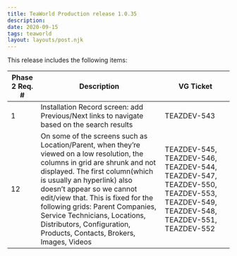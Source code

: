 ```yaml
---
title: TeaWorld Production release 1.0.35
description: 
date: 2020-09-15
tags: teaworld
layout: layouts/post.njk
---
```

This release includes the following items:

| Phase 2 Req. # | Description | VG Ticket |
|---|---|---|
| 1 | Installation Record screen: add Previous/Next links to navigate based on the search results | TEAZDEV-543 |
| 12 | On some of the screens such as Location/Parent, when they’re viewed on a low resolution, the columns in grid are shrunk and not displayed. The first column(which is usually an hyperlink) also doesn’t appear so we cannot edit/view that. This is fixed for the following grids: Parent Companies, Service Technicians, Locations, Distributors, Configuration, Products, Contacts, Brokers, Images, Videos | TEAZDEV-545, TEAZDEV-546, TEAZDEV-544, TEAZDEV-547, TEAZDEV-550, TEAZDEV-553, TEAZDEV-549, TEAZDEV-548, TEAZDEV-551, TEAZDEV-552 |

